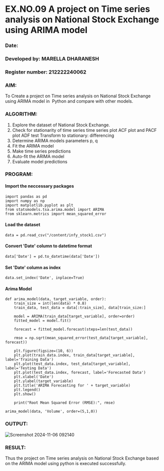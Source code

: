 # EX.NO.09        A project on Time series analysis on National Stock Exchange using ARIMA model 

### Date: 
### Developed by: MARELLA DHARANESH
### Register number: 212222240062

### AIM:
To Create a project on Time series analysis on National Stock Exchange using ARIMA model in  Python and compare with other models.
### ALGORITHM:
1. Explore the dataset of National Stock Exchange. 
2. Check for stationarity of time series time series plot
   ACF plot and PACF plot
   ADF test
   Transform to stationary: differencing
3. Determine ARIMA models parameters p, q
4. Fit the ARIMA model
5. Make time series predictions
6. Auto-fit the ARIMA model
7. Evaluate model predictions
### PROGRAM:


#### Import the neccessary packages

```
import pandas as pd
import numpy as np
import matplotlib.pyplot as plt
from statsmodels.tsa.arima.model import ARIMA
from sklearn.metrics import mean_squared_error
```

#### Load the dataset
```
data = pd.read_csv("/content/infy_stock1.csv")
```
#### Convert 'Date' column to datetime format
```
data['Date'] = pd.to_datetime(data['Date'])
```
#### Set 'Date' column as index
```
data.set_index('Date', inplace=True)
```
#### Arima Model
```
def arima_model(data, target_variable, order):
    train_size = int(len(data) * 0.8)
    train_data, test_data = data[:train_size], data[train_size:]

    model = ARIMA(train_data[target_variable], order=order)
    fitted_model = model.fit()

    forecast = fitted_model.forecast(steps=len(test_data))

    rmse = np.sqrt(mean_squared_error(test_data[target_variable], forecast))

    plt.figure(figsize=(10, 6))
    plt.plot(train_data.index, train_data[target_variable], label='Training Data')
    plt.plot(test_data.index, test_data[target_variable], label='Testing Data')
    plt.plot(test_data.index, forecast, label='Forecasted Data')
    plt.xlabel('Date')
    plt.ylabel(target_variable)
    plt.title('ARIMA Forecasting for ' + target_variable)
    plt.legend()
    plt.show()

    print("Root Mean Squared Error (RMSE):", rmse)

arima_model(data, 'Volume', order=(5,1,0))

```




### OUTPUT:

![Screenshot 2024-11-06 092140](https://github.com/user-attachments/assets/1eb0df5b-b6b8-495f-8fbe-9cda1539c390)




### RESULT:
Thus the project on Time series analysis on National Stock Exchange based on the ARIMA model using python is executed successfully.
